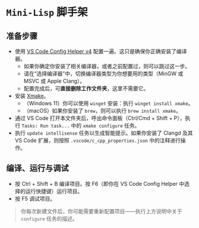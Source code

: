 # `Mini-Lisp` 脚手架

## 准备步骤

- 使用 [VS Code Config Helper v4](https://v4.vscch.tk) 配置一遍。这只是确保你正确安装了编译器。
  - 如果你确定你安装了相关编译器，或者之前配置过，则可以跳过这一步。
  - 请在“选择编译器”中，切换编译器类型为你想要用的类型（MinGW 或 MSVC 或 Apple Clang）。
  - 配置完成后，可**直接删除工作文件夹**，这里不需要它。
- 安装 [Xmake](https://xmake.io/#/zh-cn/guide/installation)。
  - （Windows 11）你可以使用 `winget` 安装：执行 `winget install xmake`。
  - （macOS）如果你安装了 `brew`，则可以执行 `brew install xmake`。
- 通过 VS Code 打开本文件夹后，呼出命令面板（Ctrl/Cmd + Shift + P），执行 `Tasks: Run task...` 中的 `xmake configure` 任务。
- 执行 `update intellisense` 任务以生成智能提示。如果你安装了 Clangd 及其 VS Code 扩展，则按照 `.vscode/c_cpp_properties.json` 中的注释进行操作。

## 编译、运行与调试

- 按 Ctrl + Shift + B 编译项目。按 F6（即你在 VS Code Config Helper 中选择的运行快捷键）运行项目。
- 按 F5 调试项目。

> 你每次新建文件后，你可能需要重新配置项目——执行上方说明中关于 `configure` 任务的描述。
